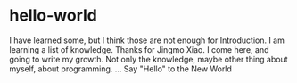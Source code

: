 # hello-world
I have learned some, but I think those are not enough for Introduction. I am learning a list of knowledge. Thanks for Jingmo Xiao. 
I come here, and going to write my growth. Not only the knowledge, maybe other thing about myself, about programming.
...
Say "Hello" to the New World
